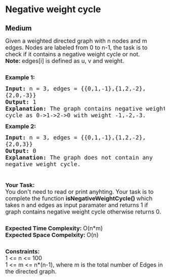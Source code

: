# Negative weight cycle
##  Medium 
<div class="problem-statement" style="user-select: auto;">
                <p style="user-select: auto;"></p><p style="user-select: auto;"><span style="font-size: 18px; user-select: auto;">Given a weighted directed graph with n nodes and m edges. Nodes are labeled from 0 to n-1, the task is to check if it contains a negative weight cycle or not.<br style="user-select: auto;">
<strong style="user-select: auto;">Note:&nbsp;</strong>edges[i] is&nbsp;defined as u, v and weight.</span><br style="user-select: auto;">
&nbsp;</p>

<p style="user-select: auto;"><span style="font-size: 18px; user-select: auto;"><strong style="user-select: auto;">Example 1:</strong></span></p>

<pre style="user-select: auto; position: relative;"><span style="font-size: 18px; user-select: auto;"><strong style="user-select: auto;">Input: </strong>n = 3, edges = {{0,1,-1},{1,2,-2},
{2,0,-3}}
<strong style="user-select: auto;">Output: </strong>1
<strong style="user-select: auto;">Explanation: </strong>The graph contains negative weight
cycle as 0-&gt;1-&gt;2-&gt;0 with weight -1,-2,-3.</span>
<div class="open_grepper_editor" title="Edit &amp; Save To Grepper" style="user-select: auto;"></div></pre>

<p style="user-select: auto;"><span style="font-size: 18px; user-select: auto;"><strong style="user-select: auto;">Example 2:</strong></span></p>

<pre style="user-select: auto; position: relative;"><span style="font-size: 18px; user-select: auto;"><strong style="user-select: auto;">Input: </strong>n = 3, edges = {{0,1,-1},{1,2,-2},
{2,0,3}}
<strong style="user-select: auto;">Output: </strong>0
<strong style="user-select: auto;">Explanation: </strong>The graph does not contain any
negative weight cycle.</span>
<div class="open_grepper_editor" title="Edit &amp; Save To Grepper" style="user-select: auto;"></div></pre>

<p style="user-select: auto;">&nbsp;</p>

<p style="user-select: auto;"><span style="font-size: 18px; user-select: auto;"><strong style="user-select: auto;">Your Task:</strong><br style="user-select: auto;">
You don't need to read or print anyhting. Your task is to complete the function&nbsp;<strong style="user-select: auto;">isNegativeWeightCycle()&nbsp;</strong>which takes n and edges as input paramater and returns 1 if graph contains negative weight cycle otherwise returns 0.</span><br style="user-select: auto;">
&nbsp;</p>

<p style="user-select: auto;"><span style="font-size: 18px; user-select: auto;"><strong style="user-select: auto;">Expected Time Complexity:&nbsp;</strong>O(n*m)<br style="user-select: auto;">
<strong style="user-select: auto;">Expected Space Compelxity:&nbsp;</strong>O(n)</span><br style="user-select: auto;">
&nbsp;</p>

<p style="user-select: auto;"><span style="font-size: 18px; user-select: auto;"><strong style="user-select: auto;">Constraints:</strong><br style="user-select: auto;">
1 &lt;= n &lt;= 100<br style="user-select: auto;">
1 &lt;= m &lt;= n*(n-1)</span><span style="font-size: 18px; user-select: auto;">, where m is the total number of Edges in the directed graph.</span></p>
 <p style="user-select: auto;"></p>
            </div>